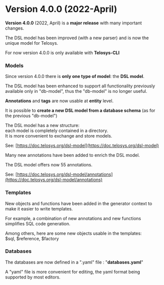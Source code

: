 # Version 4.0.0 (2022-April)

**Version 4.0.0** (2022, April) is a **major release** with many important changes.

The DSL model has been improved (with a new parser) and is now the unique model for Telosys.

For now version 4.0.0 is only available with **Telosys-CLI**

### Models

Since version 4.0.0 there is **only one type of model**: the **DSL model**.&#x20;

The DSL model has been enhanced to support all functionality previously available only in "db-model", thus the "db-model" is no longer useful.&#x20;

**Annotations** and **tags** are now usable at **entity** level.

It is possible to **create a new DSL model from a database schema** (as for the previous "db-model")&#x20;

The DSL model has a new structure: \
each model is completely contained in a directory.\
It is more convenient to exchange and store models.&#x20;

See: [https://doc.telosys.org/dsl-model](https://doc.telosys.org/dsl-model)

Many new annotations have been added to enrich the DSL model.&#x20;

The DSL model offers now 55 annotations.

See: [https://doc.telosys.org/dsl-model/annotations](https://doc.telosys.org/dsl-model/annotations)



### Templates

New objects and functions have been added in the generator context to make it easier to write templates.&#x20;

For example, a combination of new annotations and new functions simplifies SQL code generation.

Among others, here are some new objects usable in the templates: \
$sql, $reference, $factory



### Databases

The databases are now defined in a ".yaml" file : "**databases.yaml**"

A "yaml" file is more convenient for editing, the yaml format being supported by most editors.







